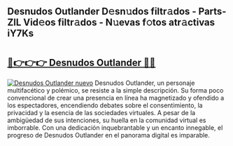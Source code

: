 ## Desnudos Outlander D𝚎sn𝚞dos filtr𝚊dos - Parts-ZlL Vid𝚎os filtr𝚊dos - N𝚞evas f𝚘tos atr𝚊ctivas iY7Ks

# <h2><a href="http://mbbtj9.tromn.icu/?c=Desnudos+Outlander">🔗👉👉👉 Desnudos Outlander 🔗🔗</a></h2>

[![Desnudos Outlander nuevo](https://i.imgur.com/pEAQMta.gif)](http://mbbtj9.tromn.icu/?c=Desnudos+Outlander)
Desnudos Outlander, un personaje multifacético y polémico, se resiste a la simple descripción. Su forma poco convencional de crear una presencia en línea ha magnetizado y ofendido a los espectadores, encendiendo debates sobre el consentimiento, la privacidad y la esencia de las sociedades virtuales. A pesar de la ambigüedad de sus intenciones, su huella en la comunidad virtual es imborrable. Con una dedicación inquebrantable y un encanto innegable, el progreso de Desnudos Outlander en el panorama digital es imparable.
